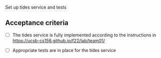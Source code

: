 Set up tides service and tests

## Acceptance criteria

- [ ] The tides service is fully implemented according to the instructions in <https://ucsb-cs156.github.io/f22/lab/team01/>
- [ ] Appropriate tests are in place for the tides service

